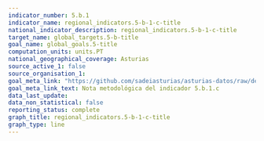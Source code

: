 ```yaml
---
indicator_number: 5.b.1
indicator_name: regional_indicators.5-b-1-c-title
national_indicator_description: regional_indicators.5-b-1-c-title
target_name: global_targets.5-b-title
goal_name: global_goals.5-title
computation_units: units.PT
national_geographical_coverage: Asturias
source_active_1: false
source_organisation_1:  
goal_meta_link: "https://github.com/sadeiasturias/asturias-datos/raw/develop/downloads/methodology/5.b.1.c.pdf"
goal_meta_link_text: Nota metodológica del indicador 5.b.1.c
data_last_update:  
data_non_statistical: false
reporting_status: complete
graph_title: regional_indicators.5-b-1-c-title
graph_type: line
---
```

